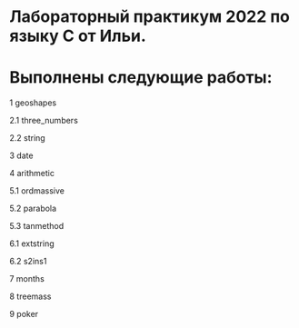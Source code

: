 # Лабораторный практикум 2022 по языку C от Ильи.

# Выполнены следующие работы:

1 geoshapes

2.1 three_numbers

2.2 string

3 date

4 arithmetic

5.1 ordmassive

5.2 parabola

5.3 tanmethod

6.1 extstring

6.2 s2ins1

7 months

8 treemass

9 poker
